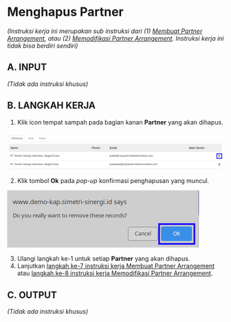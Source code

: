 # Menghapus Partner

*(Instruksi kerja ini merupakan sub instruksi dari (1) [Membuat Partner Arrangement](./membuat.md), atau (2) [Memodifikasi Partner Arrangement](./memodifikasi.md). Instruksi kerja ini tidak bisa berdiri sendiri)*

## A. INPUT

*(Tidak ada instruksi khusus)*

## B. LANGKAH KERJA

1. Klik icon tempat sampah pada bagian kanan **Partner** yang akan dihapus.

![](../../img/partner-arrangement/tombol-hapus-partner.png)

2. Klik tombol **Ok** pada *pop-up* konfirmasi penghapusan yang muncul.

![](../../img/partner-arrangement/pop-up-konfirmasi-hapus-partner.png)

3. Ulangi langkah ke-1 untuk setiap **Partner** yang akan dihapus.
4. Lanjutkan [langkah ke-7 instruksi kerja Membuat Partner Arrangement](./membuat.md#l7) atau [langkah ke-8 instruksi kerja Memodifikasi Partner Arrangement](./memodifikasi.md#l8).

## C. OUTPUT

*(Tidak ada instruksi khusus)*
